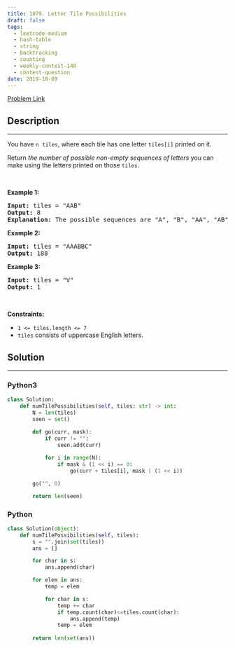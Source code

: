 ```yaml
---
title: 1079. Letter Tile Possibilities
draft: false
tags: 
  - leetcode-medium
  - hash-table
  - string
  - backtracking
  - counting
  - weekly-contest-140
  - contest-question
date: 2019-10-09
---
```


[Problem Link](https://leetcode.com/problems/letter-tile-possibilities/)

## Description

---
<p>You have <code>n</code>&nbsp;&nbsp;<code>tiles</code>, where each tile has one letter <code>tiles[i]</code> printed on it.</p>

<p>Return <em>the number of possible non-empty sequences of letters</em> you can make using the letters printed on those <code>tiles</code>.</p>

<p>&nbsp;</p>
<p><strong class="example">Example 1:</strong></p>

<pre>
<strong>Input:</strong> tiles = &quot;AAB&quot;
<strong>Output:</strong> 8
<strong>Explanation: </strong>The possible sequences are &quot;A&quot;, &quot;B&quot;, &quot;AA&quot;, &quot;AB&quot;, &quot;BA&quot;, &quot;AAB&quot;, &quot;ABA&quot;, &quot;BAA&quot;.
</pre>

<p><strong class="example">Example 2:</strong></p>

<pre>
<strong>Input:</strong> tiles = &quot;AAABBC&quot;
<strong>Output:</strong> 188
</pre>

<p><strong class="example">Example 3:</strong></p>

<pre>
<strong>Input:</strong> tiles = &quot;V&quot;
<strong>Output:</strong> 1
</pre>

<p>&nbsp;</p>
<p><strong>Constraints:</strong></p>

<ul>
	<li><code>1 &lt;= tiles.length &lt;= 7</code></li>
	<li><code>tiles</code> consists of uppercase English letters.</li>
</ul>


## Solution

---
### Python3
``` py title='letter-tile-possibilities'
class Solution:
    def numTilePossibilities(self, tiles: str) -> int:
        N = len(tiles)
        seen = set()

        def go(curr, mask):
            if curr != "":
                seen.add(curr)
            
            for i in range(N):
                if mask & (1 << i) == 0:
                    go(curr + tiles[i], mask | (1 << i))

        go("", 0)

        return len(seen)
```
### Python
``` py title='letter-tile-possibilities'
class Solution(object):
    def numTilePossibilities(self, tiles):
        s = "".join(set(tiles))
        ans = [] 

        for char in s:
            ans.append(char)    

        for elem in ans:
            temp = elem

            for char in s:
                temp += char
                if temp.count(char)<=tiles.count(char): 
                    ans.append(temp)
                temp = elem
                
        return len(set(ans))


        
```


